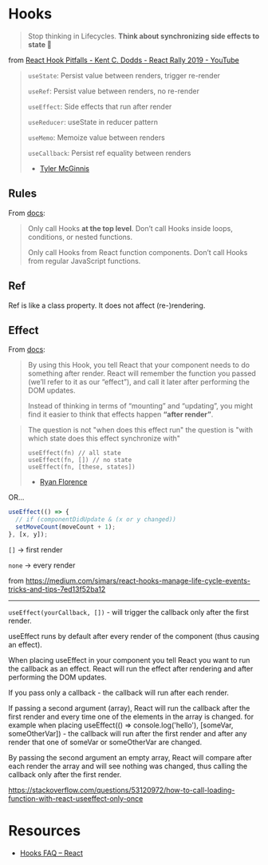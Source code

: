 # Hooks

> Stop thinking in Lifecycles. **Think about synchronizing side effects to state 🔄**

from [React Hook Pitfalls \- Kent C\. Dodds \- React Rally 2019 \- YouTube](https://www.youtube.com/watch?v=VIRcX2X7EUk&t=517s)

> `useState`: Persist value between renders, trigger re-render
>
> `useRef`: Persist value between renders, no re-render
>
> `useEffect`: Side effects that run after render
>
> `useReducer`: useState in reducer pattern
>
> `useMemo`: Memoize value between renders
>
> `useCallback`: Persist ref equality between renders
>
> - [Tyler McGinnis](https://twitter.com/tylermcginnis/status/1169667360795459584)

## Rules

From [docs](https://reactjs.org/docs/hooks-overview.html#rules-of-hooks):

> Only call Hooks **at the top level**. Don’t call Hooks inside loops, conditions, or nested functions.
>
> Only call Hooks from React function components. Don’t call Hooks from regular JavaScript functions.

## Ref

Ref is like a class property. It does not affect (re-)rendering.

## Effect

From [docs](https://reactjs.org/docs/hooks-effect.html):

> By using this Hook, you tell React that your component needs to do something after render. React will remember the function you passed (we’ll refer to it as our “effect”), and call it later after performing the DOM updates.
>
> Instead of thinking in terms of “mounting” and “updating”, you might find it easier to think that effects happen **“after render”**.

> The question is not "when does this effect run" the question is "with which
> state does this effect synchronize with"
>
> ```
> useEffect(fn) // all state
> useEffect(fn, []) // no state
> useEffect(fn, [these, states])
> ```
>
> - [Ryan Florence](https://twitter.com/ryanflorence/status/1125041041063665666)

OR...

```js
useEffect(() => {
  // if (componentDidUpdate & (x or y changed))
  setMoveCount(moveCount + 1);
}, [x, y]);
```

`[]` -> first render

`none` -> every render

from https://medium.com/simars/react-hooks-manage-life-cycle-events-tricks-and-tips-7ed13f52ba12

---

`useEffect(yourCallback, [])` - will trigger the callback only after the first render.

useEffect runs by default after every render of the component (thus causing an effect).

When placing useEffect in your component you tell React you want to run the callback as an effect. React will run the effect after rendering and after performing the DOM updates.

If you pass only a callback - the callback will run after each render.

If passing a second argument (array), React will run the callback after the first render and every time one of the elements in the array is changed. for example when placing useEffect(() => console.log('hello'), [someVar, someOtherVar]) - the callback will run after the first render and after any render that one of someVar or someOtherVar are changed.

By passing the second argument an empty array, React will compare after each render the array and will see nothing was changed, thus calling the callback only after the first render.

https://stackoverflow.com/questions/53120972/how-to-call-loading-function-with-react-useeffect-only-once

# Resources

- [Hooks FAQ – React](https://reactjs.org/docs/hooks-faq.html?no-cache=1)
